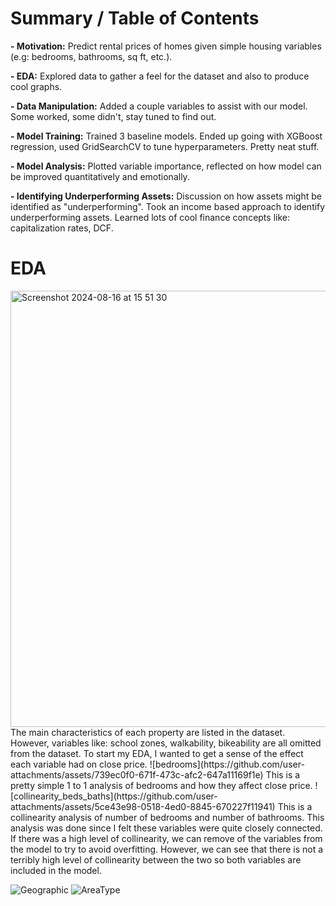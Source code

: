 # Summary / Table of Contents
**- Motivation:** Predict rental prices of homes given simple housing variables (e.g: bedrooms, bathrooms, sq ft, etc.).

**- EDA:** Explored data to gather a feel for the dataset and also to produce cool graphs. 

**- Data Manipulation:** Added a couple variables to assist with our model. Some worked, some didn't, stay tuned to find out. 

**- Model Training:** Trained 3 baseline models. Ended up going with XGBoost regression, used GridSearchCV to tune hyperparameters. Pretty neat stuff.

**- Model Analysis:** Plotted variable importance, reflected on how model can be improved quantitatively and emotionally.

**- Identifying Underperforming Assets:** Discussion on how assets might be identified as "underperforming". Took an income based approach to identify underperforming assets. Learned lots of cool finance concepts like: capitalization rates, DCF. 



# EDA 

<img width="698" alt="Screenshot 2024-08-16 at 15 51 30" src="https://github.com/user-attachments/assets/6b194731-5cb9-48f6-bcf0-70b14741a440">
The main characteristics of each property are listed in the dataset. However, variables like: school zones, walkability, bikeability are all omitted from the dataset. To start my EDA, I wanted to get a sense of the effect each variable had on close price. 
![bedrooms](https://github.com/user-attachments/assets/739ec0f0-671f-473c-afc2-647a11169f1e)
This is a pretty simple 1 to 1 analysis of bedrooms and how they affect close price. 
![collinearity_beds_baths](https://github.com/user-attachments/assets/5ce43e98-0518-4ed0-8845-670227f11941)
This is a collinearity analysis of number of bedrooms and number of bathrooms. This analysis was done since I felt these variables were quite closely connected. If there was a high level of collinearity, we can remove of the variables from the model to try to avoid overfitting. However, we can see that there is not a terribly high level of collinearity between the two so both variables are included in the model. 



![Geographic](https://github.com/user-attachments/assets/9cb07484-361a-40c1-acee-62806fd40b44)
![AreaType](https://github.com/user-attachments/assets/59f48dc9-922a-43f2-a2de-58e02b8ddaeb)
